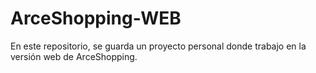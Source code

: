 # ArceShopping-WEB
En este repositorio, se guarda un proyecto personal donde trabajo en la versión web de ArceShopping. 
